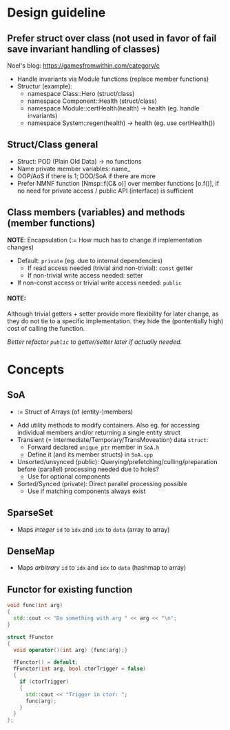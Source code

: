 # Design guideline
## Prefer struct over class (**not used in favor of fail save invariant handling of classes**)
Noel's blog: https://gamesfromwithin.com/category/c
- Handle invariants via Module functions (replace member functions)
- Structur (example): 
    - namespace Class::Hero (struct/class)
    - namespace Component::Health (struct/class)
    - namespace Module::certHealth(health) -> health (eg. handle invariants)
    - namespace System::regen(health) -> health (eg. use certHealth())

## Struct/Class general
- Struct: POD (Plain Old Data) -> no functions
- Name private member variables: name_
- OOP/AoS if there is 1; DOD/SoA if there are more
- Prefer NMNF function [Nmsp::f(C& o)] over member functions [o.f()], if no need for private access / public API (interface) is sufficient

## Class members (variables) and methods (member functions)
**NOTE**: Encapsulation (:= How much has to change if implementation changes)
- Default: `private` (eg. due to internal dependencies)
    - If read access needed (trivial and non-trivial): `const` getter
    - If non-trivial write access needed: setter
- If non-const access or trivial write access needed: `public`

#### **NOTE**: 
Although trivial getters + setter provide more flexibility for later change, as they do not tie to a specific implementation. they hide the (pontentially high) cost of calling the function. 

*Better refactor `public` to getter/setter later if actually needed.*


# Concepts
## SoA
- := Struct of Arrays (of (entity-)members)
<!-- - If access other than by index needed: Add an additional mapping-member Id(entifier)->Index 
 - Decide if duplication for mapping, or support O(n) lookup of values -->
- Add utility methods to modify containers. Also eg. for accessing individual members and/or returning a single entity struct
- Transient (= Intermediate/Temporary/TransMoveation) data `struct`:
    - Forward declared `unique_ptr` member in `SoA.h`
    - Define it (and its member structs) in `SoA.cpp`
- Unsorted/unsynced (public): Querying/prefetching/culling/preparation before (parallel) processing needed due to holes?
    - Use for optional components
- Sorted/Synced (private): Direct parallel processing possible
    - Use if matching components always exist

## SparseSet
- Maps _integer_ `id` to `idx` and `idx` to `data` (array to array)

## DenseMap 
- Maps _arbitrary_ `id` to `idx` and `idx` to `data` (hashmap to array)

## Functor for existing function
```cpp
void func(int arg)
{
  std::cout << "Do something with arg " << arg << "\n";
}

struct fFunctor
{
  void operator()(int arg) {func(arg);}

  fFunctor() = default;
  fFunctor(int arg, bool ctorTrigger = false)
  {
    if (ctorTrigger)
    {
      std::cout << "Trigger in ctor: ";
      func(arg);
    }
  }
};
```

